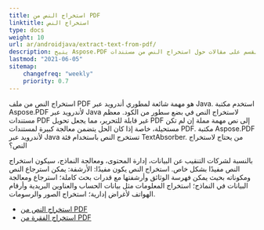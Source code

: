 ```yaml
---
title: استخراج النص من PDF 
linktitle: استخراج النص 
type: docs
weight: 10
url: ar/androidjava/extract-text-from-pdf/
description: يتيح Aspose.PDF استخراج أنواع مختلفة من المعلومات. يحتوي هذا القسم على مقالات حول استخراج النص من مستندات PDF باستخدام Aspose.PDF لأندرويد عبر Java.
lastmod: "2021-06-05"
sitemap:
    changefreq: "weekly"
    priority: 0.7
---
```


استخراج النص من ملف PDF هو مهمة شائعة لمطوري أندرويد عبر Java. استخدم مكتبة Aspose.PDF لأندرويد عبر Java لاستخراج النص في بضع سطور من الكود. معظم مستندات PDF غير قابلة للتحرير، مما يجعل تحويل PDF إلى نص مهمة مملة إن لم تكن مستحيلة، خاصة إذا كان الحل يتضمن معالجة كبيرة لمستندات PDF.
مكتبة Aspose.PDF لأندرويد عبر Java تستخرج النص باستخدام فئة TextAbsorber.
من يحتاج لاستخراج النص؟

بالنسبة لشركات التنقيب عن البيانات، إدارة المحتوى، ومعالجة النماذج، سيكون استخراج النص مفيدًا بشكل خاص.
 استخراج النص يكون مفيدًا: الأرشفة: يمكن استرجاع النص ومكوناته بحيث يمكن فهرسة الوثائق وأرشفتها مع قدرات بحث كاملة؛ استرجاع ومعالجة البيانات في النماذج؛ استخراج المعلومات مثل بيانات الحساب والعناوين البريدية وأرقام الهواتف لأغراض إدارية؛ استخراج الصور والرسومات.

- [استخراج النص من PDF](/pdf/androidjava/extract-text-from-all-pdf/)
- [استخراج الفقرة من PDF](/pdf/androidjava/extract-paragraph-from-pdf/)